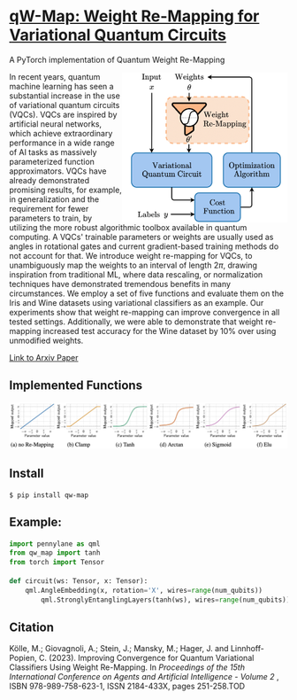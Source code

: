 # [qW-Map: Weight Re-Mapping for Variational Quantum Circuits](https://arxiv.org/abs/2212.14807)

A PyTorch implementation of Quantum Weight Re-Mapping

<img src="figures/structure.png" alt="structure" width="300" align="right"/>

In recent years, quantum machine learning has seen a substantial increase in the use of variational quantum circuits (VQCs). VQCs are inspired by artificial neural networks, which achieve extraordinary performance in a wide range of AI tasks as massively parameterized function approximators. VQCs have already demonstrated promising results, for example, in generalization and the requirement for fewer parameters to train, by utilizing the more robust algorithmic toolbox available in quantum computing. A VQCs' trainable parameters or weights are usually used as angles in rotational gates and current gradient-based training methods do not account for that. We introduce weight re-mapping for VQCs, to unambiguously map the weights to an interval of length $2\pi$, drawing inspiration from traditional ML, where data rescaling, or normalization techniques have demonstrated tremendous benefits in many circumstances. We employ a set of five functions and evaluate them on the Iris and Wine datasets using variational classifiers as an example. Our experiments show that weight re-mapping can improve convergence in all tested settings. Additionally, we were able to demonstrate that weight re-mapping increased test accuracy for the Wine dataset by $10\%$ over using unmodified weights.

[Link to Arxiv Paper](https://arxiv.org/abs/2212.14807)

## Implemented Functions

![Implemented Functions](./figures/functions.png)

## Install

```
$ pip install qw-map
```

## Example:

```python
import pennylane as qml
from qw_map import tanh
from torch import Tensor

def circuit(ws: Tensor, x: Tensor):
	qml.AngleEmbedding(x, rotation='X', wires=range(num_qubits))
        qml.StronglyEntanglingLayers(tanh(ws), wires=range(num_qubits))
```

## Citation

Kölle, M.; Giovagnoli, A.; Stein, J.; Mansky, M.; Hager, J. and Linnhoff-Popien, C. (2023). Improving Convergence for Quantum Variational Classifiers Using Weight Re-Mapping. In _Proceedings of the 15th International Conference on Agents and Artificial Intelligence - Volume 2_ , ISBN 978-989-758-623-1, ISSN 2184-433X, pages 251-258.TOD
